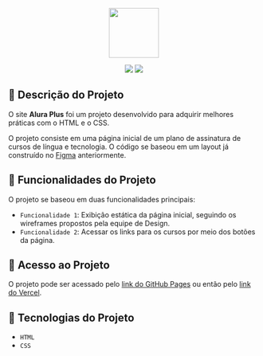 <p align="center">
<img src="https://user-images.githubusercontent.com/110415518/203447173-23a58c40-29e8-4bb9-aa12-ecbad2b34638.png" height="100" />
</p>

<p align="center">
<img src="https://img.shields.io/badge/status-concluido-green"/>
<img src="https://img.shields.io/badge/versao-1.0.0-blue"/>
</p>

## :pencil: Descrição do Projeto

O site **Alura Plus** foi um projeto desenvolvido para adquirir melhores práticas com o HTML e o CSS.

O projeto consiste em uma página inicial de um plano de assinatura de cursos de língua e tecnologia. O código se baseou em um layout já construído no [Figma](https://www.figma.com/) anteriormente.


## :wrench: Funcionalidades do Projeto

O projeto se baseou em duas funcionalidades principais:

- `Funcionalidade 1`: Exibição estática da página inicial, seguindo os wireframes propostos pela equipe de Design.
- `Funcionalidade 2`: Acessar os links para os cursos por meio dos botões da página.


## :open_file_folder: Acesso ao Projeto

O projeto pode ser acessado pelo [link do GitHub Pages](https://pmboscatti.github.io/alura-plus/) ou então pelo [link do Vercel](https://alura-plus-blue-chi.vercel.app/).


## :hammer: Tecnologias do Projeto

- `HTML`
- `CSS`
